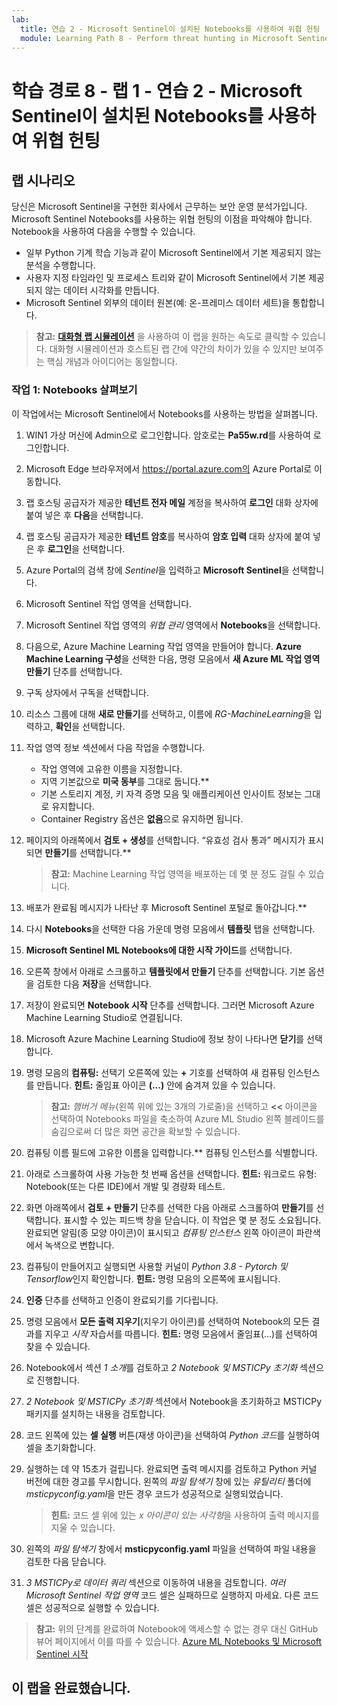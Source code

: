 ```yaml
---
lab:
  title: 연습 2 - Microsoft Sentinel이 설치된 Notebooks를 사용하여 위협 헌팅
  module: Learning Path 8 - Perform threat hunting in Microsoft Sentinel
---
```


# 학습 경로 8 - 랩 1 - 연습 2 - Microsoft Sentinel이 설치된 Notebooks를 사용하여 위협 헌팅

## 랩 시나리오

당신은 Microsoft Sentinel을 구현한 회사에서 근무하는 보안 운영 분석가입니다. Microsoft Sentinel Notebooks를 사용하는 위협 헌팅의 이점을 파악해야 합니다. Notebook을 사용하여 다음을 수행할 수 있습니다.

- 일부 Python 기계 학습 기능과 같이 Microsoft Sentinel에서 기본 제공되지 않는 분석을 수행합니다.
- 사용자 지정 타임라인 및 프로세스 트리와 같이 Microsoft Sentinel에서 기본 제공되지 않는 데이터 시각화를 만듭니다.
- Microsoft Sentinel 외부의 데이터 원본(예: 온-프레미스 데이터 세트)을 통합합니다.

>**참고:** **[대화형 랩 시뮬레이션](https://mslabs.cloudguides.com/guides/SC-200%20Lab%20Simulation%20-%20Hunt%20for%20threats%20using%20notebooks%20in%20Microsoft%20Sentinel)** 을 사용하여 이 랩을 원하는 속도로 클릭할 수 있습니다. 대화형 시뮬레이션과 호스트된 랩 간에 약간의 차이가 있을 수 있지만 보여주는 핵심 개념과 아이디어는 동일합니다. 

### 작업 1: Notebooks 살펴보기

이 작업에서는 Microsoft Sentinel에서 Notebooks를 사용하는 방법을 살펴봅니다.

1. WIN1 가상 머신에 Admin으로 로그인합니다. 암호로는 **Pa55w.rd**를 사용하여 로그인합니다.  

1. Microsoft Edge 브라우저에서 https://portal.azure.com의 Azure Portal로 이동합니다.

1. 랩 호스팅 공급자가 제공한 **테넌트 전자 메일** 계정을 복사하여 **로그인** 대화 상자에 붙여 넣은 후 **다음**을 선택합니다.

1. 랩 호스팅 공급자가 제공한 **테넌트 암호**를 복사하여 **암호 입력** 대화 상자에 붙여 넣은 후 **로그인**을 선택합니다.

1. Azure Portal의 검색 창에 *Sentinel*을 입력하고 **Microsoft Sentinel**을 선택합니다.

1. Microsoft Sentinel 작업 영역을 선택합니다.

1. Microsoft Sentinel 작업 영역의 *위협 관리* 영역에서 **Notebooks**을 선택합니다.

1. 다음으로, Azure Machine Learning 작업 영역을 만들어야 합니다. **Azure Machine Learning 구성**을 선택한 다음, 명령 모음에서 **새 Azure ML 작업 영역 만들기** 단추를 선택합니다.

1. 구독 상자에서 구독을 선택합니다.

1. 리소스 그룹에 대해 **새로 만들기**를 선택하고, 이름에 *RG-MachineLearning*을 입력하고, **확인**을 선택합니다. 

1. 작업 영역 정보 섹션에서 다음 작업을 수행합니다.

     - 작업 영역에 고유한 이름을 지정합니다.
     - 지역 기본값으로 **미국 동부**를 그대로 둡니다.**
     - 기본 스토리지 계정, 키 자격 증명 모음 및 애플리케이션 인사이트 정보는 그대로 유지합니다.
     - Container Registry 옵션은 **없음**으로 유지하면 됩니다.

1. 페이지의 아래쪽에서 **검토 + 생성**를 선택합니다. “유효성 검사 통과” 메시지가 표시되면 **만들기**를 선택합니다.** 

     >**참고:** Machine Learning 작업 영역을 배포하는 데 몇 분 정도 걸릴 수 있습니다.

1. 배포가 완료됨 메시지가 나타난 후 Microsoft Sentinel 포털로 돌아갑니다.**

1. 다시 **Notebooks**을 선택한 다음 가운데 명령 모음에서 **템플릿** 탭을 선택합니다. 

1. **Microsoft Sentinel ML Notebooks에 대한 시작 가이드**를 선택합니다. 

1. 오른쪽 창에서 아래로 스크롤하고 **템플릿에서 만들기** 단추를 선택합니다. 기본 옵션을 검토한 다음 **저장**을 선택합니다.

1. 저장이 완료되면 **Notebook 시작** 단추를 선택합니다. 그러면 Microsoft Azure Machine Learning Studio로 연결됩니다.

1. Microsoft Azure Machine Learning Studio에 정보 창이 나타나면 **닫기**를 선택합니다.

1. 명령 모음의 **컴퓨팅:** 선택기 오른쪽에 있는 **+** 기호를 선택하여 새 컴퓨팅 인스턴스를 만듭니다. **힌트:** 줄임표 아이콘 **(...)** 안에 숨겨져 있을 수 있습니다.

     >**참고:** *햄버거 메뉴*(왼쪽 위에 있는 3개의 가로줄)을 선택하고 **<<** 아이콘을 선택하여 Notebooks 파일을 축소하여 Azure ML Studio 왼쪽 블레이드를 숨김으로써 더 많은 화면 공간을 확보할 수 있습니다.

1. 컴퓨팅 이름 필드에 고유한 이름을 입력합니다.** 컴퓨팅 인스턴스를 식별합니다.

1. 아래로 스크롤하여 사용 가능한 첫 번째 옵션을 선택합니다. **힌트:** 워크로드 유형: Notebook(또는 다른 IDE)에서 개발 및 경량화 테스트.

1. 화면 아래쪽에서 **검토 + 만들기** 단추를 선택한 다음 아래로 스크롤하여 **만들기**를 선택합니다. 표시할 수 있는 피드백 창을 닫습니다. 이 작업은 몇 분 정도 소요됩니다. 완료되면 알림(종 모양 아이콘)이 표시되고 *컴퓨팅 인스턴스* 왼쪽 아이콘이 파란색에서 녹색으로 변합니다.

1. 컴퓨팅이 만들어지고 실행되면 사용할 커널이 *Python 3.8 - Pytorch 및 Tensorflow*인지 확인합니다. **힌트:** 명령 모음의 오른쪽에 표시됩니다.

1. **인증** 단추를 선택하고 인증이 완료되기를 기다립니다.

1. 명령 모음에서 **모든 출력 지우기**(지우기 아이콘)를 선택하여 Notebook의 모든 결과를 지우고 *시작* 자습서를 따릅니다. **힌트:** 명령 모음에서 줄임표(...)를 선택하여 찾을 수 있습니다.

1. Notebook에서 섹션 *1 소개*를 검토하고 *2 Notebook 및 MSTICPy 초기화* 섹션으로 진행합니다.

1. *2 Notebook 및 MSTICPy 초기화* 섹션에서 Notebook을 초기화하고 MSTICPy 패키지를 설치하는 내용을 검토합니다.

1. 코드 왼쪽에 있는 **셀 실행** 버튼(재생 아이콘)을 선택하여 *Python 코드*를 실행하여 셀을 초기화합니다.

1. 실행하는 데 약 15초가 걸립니다. 완료되면 출력 메시지를 검토하고 Python 커널 버전에 대한 경고를 무시합니다. 왼쪽의 *파일 탐색기* 창에 있는 *유틸리티* 폴더에 *msticpyconfig.yaml*을 만든 경우 코드가 성공적으로 실행되었습니다.

    >**힌트:** 코드 셀 위에 있는 *x 아이콘이 있는 사각형*을 사용하여 출력 메시지를 지울 수 있습니다.

1. 왼쪽의 *파일 탐색기* 창에서 **msticpyconfig.yaml** 파일을 선택하여 파일 내용을 검토한 다음 닫습니다.

1. *3 MSTICPy로 데이터 쿼리* 섹션으로 이동하여 내용을 검토합니다. *여러 Microsoft Sentinel 작업 영역* 코드 셀은 실패하므로 실행하지 마세요. 다른 코드 셀은 성공적으로 실행할 수 있습니다.

>**참고:** 위의 단계를 완료하여 Notebook에 액세스할 수 없는 경우 대신 GitHub 뷰어 페이지에서 이를 따를 수 있습니다. [Azure ML Notebooks 및 Microsoft Sentinel 시작](https://nbviewer.org/github/Azure/Azure-Sentinel-Notebooks/blob/master/A%20Getting%20Started%20Guide%20For%20Azure%20Sentinel%20ML%20Notebooks.ipynb) 

## 이 랩을 완료했습니다.
